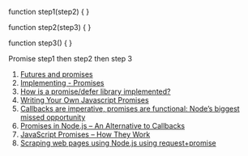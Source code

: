 function step1(step2) {
}

function step2(step3) {
}

function step3() {
}

Promise step1 then step2 then step 3

1. [Futures and promises](https://en.wikipedia.org/wiki/Futures_and_promises)
1. [Implementing - Promises](https://www.promisejs.org/implementing/)
1. [How is a promise/defer library implemented?](https://stackoverflow.com/questions/17718673/how-is-a-promise-defer-library-implemented)
1. [Writing Your Own Javascript Promises](https://scotch.io/@wesleylhandy/writing-your-own-javascript-promises)
2. [Callbacks are imperative, promises are functional: Node’s biggest missed opportunity](https://blog.jcoglan.com/2013/03/30/callbacks-are-imperative-promises-are-functional-nodes-biggest-missed-opportunity/)
3. [Promises in Node.js – An Alternative to Callbacks](https://strongloop.com/strongblog/promises-in-node-js-an-alternative-to-callbacks/)
4. [JavaScript Promises – How They Work](https://spin.atomicobject.com/2016/02/16/how-javascript-promises-work/)
5. [Scraping web pages using Node.js using request+promise](https://coderwall.com/p/9cifuw/scraping-web-pages-using-node-js-using-request-promise)
